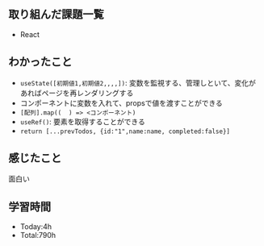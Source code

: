 ## 取り組んだ課題一覧
- React
## わかったこと
- `useState([初期値1,初期値2,,,,])`: 変数を監視する、管理しといて、変化があればページを再レンダリングする
- コンポーネントに変数を入れて、propsで値を渡すことができる
- `[配列].map((  ) => <コンポーネント)`
- `useRef()`: 要素を取得することができる
- `return [...prevTodos, {id:"1",name:name, completed:false}]`
## 感じたこと
面白い
## 学習時間
- Today:4h
- Total:790h
